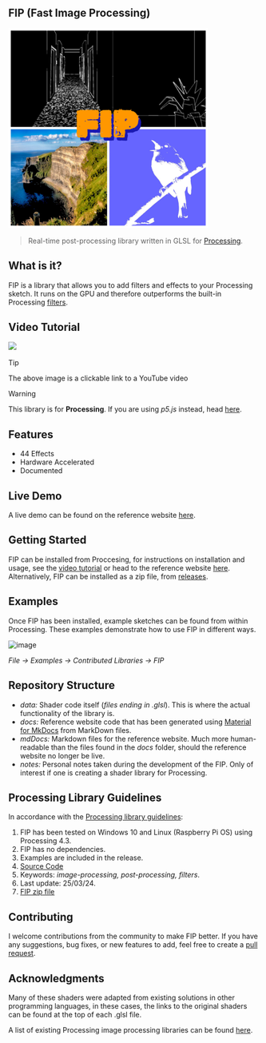 ## FIP (Fast Image Processing)
<a href="https://github.com/prontopablo/FIP"><img width="400" height="400" src="./data/FIP-Logo.jpg"></a>

> Real-time post-processing library written in GLSL for [Processing](https://processing.org/).

## What is it?
FIP is a library that allows you to add filters and effects to your Processing sketch. It runs on the GPU and therefore outperforms the built-in Processing [filters](https://processing.org/reference/filter_.html).

## <a name="#Video Tutorial"></a>Video Tutorial
<a href = "https://www.youtube.com/watch?v=pnqoJCbdJFw">
<img width = "1000" src = "https://github.com/user-attachments/assets/88642091-bcb2-4c9c-9ae2-4904a27f092c">
</a>

> [!TIP]
> The above image is a clickable link to a YouTube video

> [!WARNING]
> This library is for **Processing**. If you are using _p5.js_ instead, head [here](https://github.com/prontopablo/p5.FIP).

## Features
- 44 Effects
- Hardware Accelerated
- Documented

## Live Demo
A live demo can be found on the reference website [here](https://prontopablo.github.io/FIP/).

## Getting Started
FIP can be installed from Proccesing, for instructions on installation and usage, see the [video tutorial](https://www.youtube.com/watch?v=pnqoJCbdJFw) or head to the reference website [here](https://prontopablo.github.io/FIP/). Alternatively, FIP can be installed as a zip file, from [releases](https://github.com/prontopablo/FIP/releases/tag/latest).

## Examples
Once FIP has been installed, example sketches can be found from within Processing. These examples demonstrate how to use FIP in different ways.

![image](https://github.com/user-attachments/assets/3ff5cdad-a237-40c8-9e73-fda3e8f5b9e8)

_File -> Examples -> Contributed Libraries -> FIP_

## Repository Structure
- _data:_ Shader code itself (_files ending in .glsl_). This is where the actual functionality of the library is.
- _docs:_ Reference website code that has been generated using [Material for MkDocs](https://squidfunk.github.io/mkdocs-material/) from MarkDown files.
- _mdDocs:_ Markdown files for the reference website. Much more human-readable than the files found in the _docs_ folder, should the reference website no longer be live.
- _notes:_ Personal notes taken during the development of the FIP. Only of interest if one is creating a shader library for Processing.

## Processing Library Guidelines
In accordance with the [Processing library guidelines](https://github.com/benfry/processing4/wiki/Library-Guidelines):
1. FIP has been tested on Windows 10 and Linux (Raspberry Pi OS) using Processing 4.3.
2. FIP has no dependencies.
3. Examples are included in the release.
4. [Source Code](https://github.com/prontopablo/FIP/releases)
5. Keywords: _image-processing, post-processing, filters_.
6. Last update: 25/03/24.
7. [FIP zip file](https://github.com/prontopablo/FIP/releases)

## Contributing
I welcome contributions from the community to make FIP better. If you have any suggestions, bug fixes, or new features to add, feel free to create a [pull request](https://github.com/prontopablo/FIP/pulls).

## Acknowledgments
Many of these shaders were adapted from existing solutions in other programming languages, in these cases, the links to the original shaders can be found at the top of each .glsl file.

A list of existing Processing image processing libraries can be found [here](https://prontopablo.github.io/FIP/resources).
